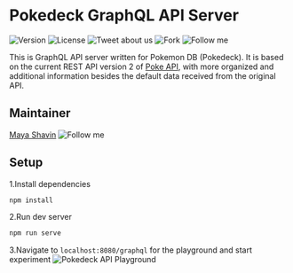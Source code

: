 # Pokedeck GraphQL API Server

![Version](https://img.shields.io/badge/version-0.0.1-green)
![License](https://img.shields.io/github/license/mayashavin/pokeapi-graphql)
![Tweet about us](https://img.shields.io/twitter/url?style=social)
![Fork](https://img.shields.io/github/forks/mayashavin/pokeapi-graphql)
![Follow me](https://img.shields.io/twitter/follow/mayashavin?style=social)

This is GraphQL API server written for Pokemon DB (Pokedeck). It is based on the current REST API version 2 of [Poke API](https://pokeapi.co/docs/v2.html), with more organized and additional information besides the default data received from the original API.

## Maintainer

[Maya Shavin](https://mayashavin.com) ![Follow me](https://img.shields.io/twitter/follow/mayashavin?style=social)

## Setup

1.Install dependencies

```bash
npm install
```

2.Run dev server

```bash
npm run serve
```

3.Navigate to `localhost:8080/graphql` for the playground and start experiment
![Pokedeck API Playground](https://res.cloudinary.com/mayashavin/image/upload/q_auto,f_auto,w_500,c_scale/v1589437585/pokedeck_graphql)
